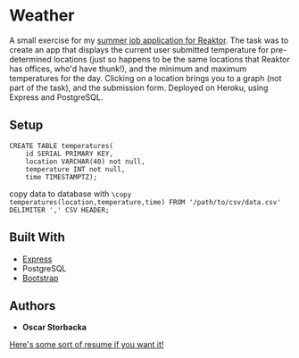 # Weather

A small exercise for my [summer job application for Reaktor](https://github.com/reaktor/kesa-2018). The task was to create an app that displays the current user submitted temperature for pre-determined locations (just so happens to be the same locations that Reaktor has offices, who'd have thunk!), and the minimum and maximum temperatures for the day. Clicking on a location brings you to a graph (not part of the task), and the submission form. Deployed on Heroku, using Express and PostgreSQL.

## Setup

```
CREATE TABLE temperatures(
    id SERIAL PRIMARY KEY,
    location VARCHAR(40) not null, 
    temperature INT not null, 
    time TIMESTAMPTZ);
```

copy data to database with `\copy temperatures(location,temperature,time) FROM '/path/to/csv/data.csv' DELIMITER ',' CSV HEADER;`

## Built With

* [Express](https://expressjs.com/)
* PostgreSQL
* [Bootstrap](https://getbootstrap.com/)

## Authors

* **Oscar Storbacka**

[Here's some sort of resume if you want it!](https://github.com/stuki/resume/)

